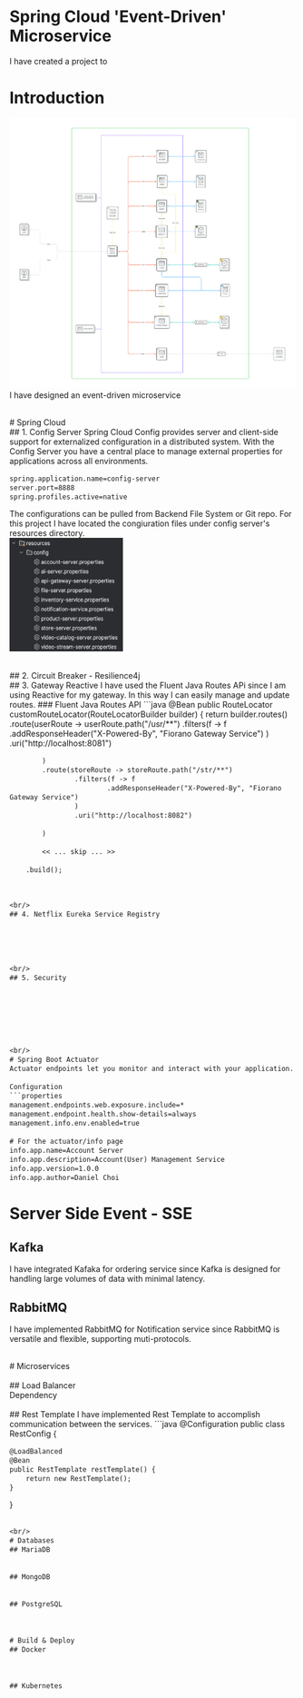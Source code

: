 # Spring Cloud 'Event-Driven' Microservice
I have created a project to 
<br/>
# Introduction
![image](./readme/image/architecture-diagram.png)
<br/>
I have designed an event-driven microservice 

<br/>
# Spring Cloud

<br/>
## 1. Config Server
Spring Cloud Config provides server and client-side support for externalized configuration in a distributed system. With the Config Server you have a central place to manage external properties for applications across all environments.

```properties
spring.application.name=config-server
server.port=8888
spring.profiles.active=native
```
The configurations can be pulled from Backend File System or Git repo. For this project I have located the congiuration files under config server's resources directory.
<br/>
<img src="./readme/image/config-file-list.png" width="200" height="200"/>

<br/>
## 2. Circuit Breaker - Resilience4j



<br/>
## 3. Gateway Reactive
I have used the Fluent Java Routes APi since I am using Reactive for my gateway. In this way I can easily manage and update routes.
### Fluent Java Routes API
```java
@Bean
public RouteLocator customRouteLocator(RouteLocatorBuilder builder) {
    return builder.routes()
            .route(userRoute -> userRoute.path("/usr/**")
                    .filters(f -> f
                            .addResponseHeader("X-Powered-By", "Fiorano Gateway Service")
                    )
                    .uri("http://localhost:8081")
    
            )
            .route(storeRoute -> storeRoute.path("/str/**")
                    .filters(f -> f
                            .addResponseHeader("X-Powered-By", "Fiorano Gateway Service")
                    )
                    .uri("http://localhost:8082")
    
            )
            
            << ... skip ... >>
            
        .build();
```


<br/>
## 4. Netflix Eureka Service Registry





<br/>
## 5. Security







<br/>
# Spring Boot Actuator
Actuator endpoints let you monitor and interact with your application.

Configuration
```properties
management.endpoints.web.exposure.include=*
management.endpoint.health.show-details=always
management.info.env.enabled=true

# For the actuator/info page
info.app.name=Account Server
info.app.description=Account(User) Management Service
info.app.version=1.0.0
info.app.author=Daniel Choi
```

# Server Side Event - SSE
## Kafka
I have integrated Kafaka for ordering service since Kafka is designed for handling large volumes of data with minimal latency.

## RabbitMQ
I have implemented RabbitMQ for Notification service since RabbitMQ is versatile and flexible, supporting muti-protocols.


<br/>
# Microservices
<br/>

<br/>
## Load Balancer
<br/>
Dependency
<br/>




<br/>
## Rest Template
I have implemented Rest Template to accomplish communication between the services.
```java
@Configuration
public class RestConfig {

    @LoadBalanced
    @Bean
    public RestTemplate restTemplate() {
        return new RestTemplate();
    }
}
```

<br/>
# Databases
## MariaDB


## MongoDB


## PostgreSQL



# Build & Deploy
## Docker



## Kubernetes




